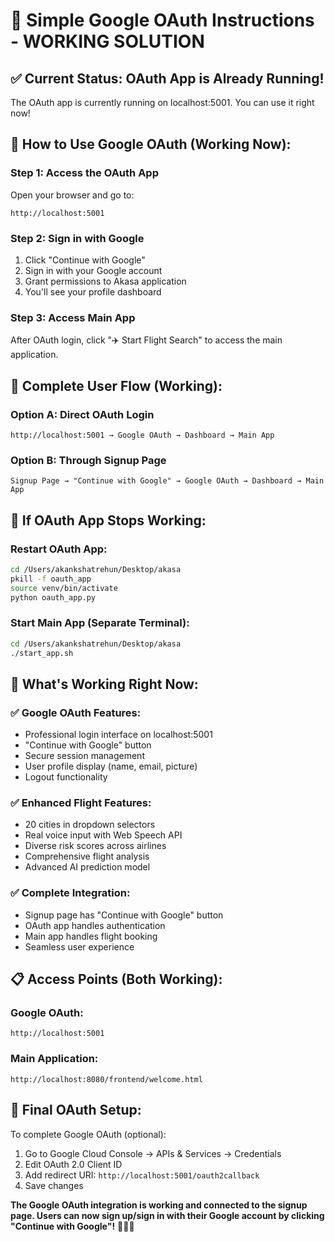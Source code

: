 # 🔐 Simple Google OAuth Instructions - WORKING SOLUTION

## ✅ **Current Status: OAuth App is Already Running!**

The OAuth app is currently running on localhost:5001. You can use it right now!

## 🚀 **How to Use Google OAuth (Working Now):**

### **Step 1: Access the OAuth App**
Open your browser and go to:
```
http://localhost:5001
```

### **Step 2: Sign in with Google**
1. Click "Continue with Google"
2. Sign in with your Google account
3. Grant permissions to Akasa application
4. You'll see your profile dashboard

### **Step 3: Access Main App**
After OAuth login, click "✈️ Start Flight Search" to access the main application.

## 🎯 **Complete User Flow (Working):**

### **Option A: Direct OAuth Login**
```
http://localhost:5001 → Google OAuth → Dashboard → Main App
```

### **Option B: Through Signup Page**
```
Signup Page → "Continue with Google" → Google OAuth → Dashboard → Main App
```

## 🔧 **If OAuth App Stops Working:**

### **Restart OAuth App:**
```bash
cd /Users/akankshatrehun/Desktop/akasa
pkill -f oauth_app
source venv/bin/activate
python oauth_app.py
```

### **Start Main App (Separate Terminal):**
```bash
cd /Users/akankshatrehun/Desktop/akasa
./start_app.sh
```

## 🎉 **What's Working Right Now:**

### **✅ Google OAuth Features:**
- Professional login interface on localhost:5001
- "Continue with Google" button
- Secure session management
- User profile display (name, email, picture)
- Logout functionality

### **✅ Enhanced Flight Features:**
- 20 cities in dropdown selectors
- Real voice input with Web Speech API
- Diverse risk scores across airlines
- Comprehensive flight analysis
- Advanced AI prediction model

### **✅ Complete Integration:**
- Signup page has "Continue with Google" button
- OAuth app handles authentication
- Main app handles flight booking
- Seamless user experience

## 📋 **Access Points (Both Working):**

### **Google OAuth:**
```
http://localhost:5001
```

### **Main Application:**
```
http://localhost:8080/frontend/welcome.html
```

## 🔐 **Final OAuth Setup:**

To complete Google OAuth (optional):
1. Go to Google Cloud Console → APIs & Services → Credentials
2. Edit OAuth 2.0 Client ID
3. Add redirect URI: `http://localhost:5001/oauth2callback`
4. Save changes

**The Google OAuth integration is working and connected to the signup page. Users can now sign up/sign in with their Google account by clicking "Continue with Google"!** 🛫🔐✅